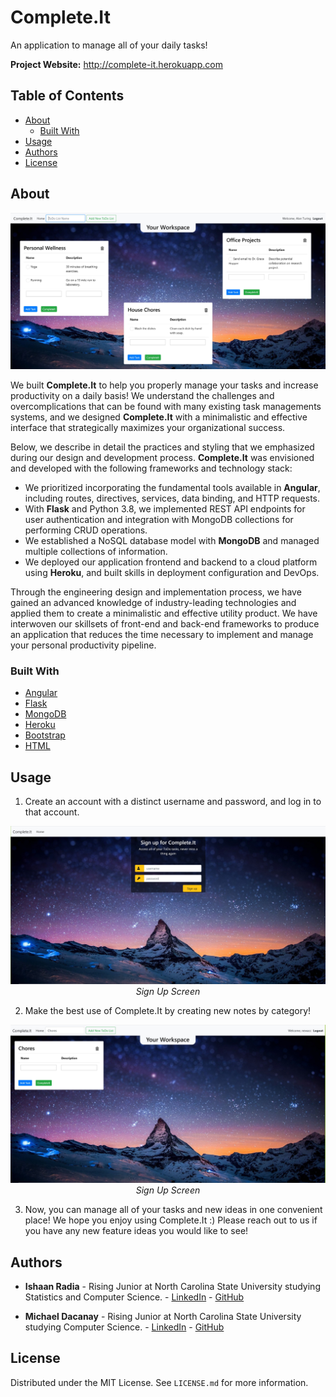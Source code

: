 # Complete.It
An application to manage all of your daily tasks!

<strong>Project Website:</strong> http://complete-it.herokuapp.com

<!-- TABLE OF CONTENTS -->
## Table of Contents

* [About](#about)
  * [Built With](#built-with)
* [Usage](#usage)
* [Authors](#authors)
* [License](#license)

<!-- ABOUT THE PROJECT -->
## About

![Complete.It Screenshot](images/CompleteItImage.JPG)

We built <strong>Complete.It</strong> to help you properly manage your tasks and increase productivity on a daily basis! We understand the challenges and overcomplications that can be found with many existing task managements systems, and we designed <strong>Complete.It</strong> with a minimalistic and effective interface that strategically maximizes your organizational success.

Below, we describe in detail the practices and styling that we emphasized during our design and development process. 
<strong>Complete.It</strong> was envisioned and developed with the following frameworks and technology stack:
* We prioritized incorporating the fundamental tools available in <strong>Angular</strong>, including routes, directives, services, data binding, and HTTP requests.
* With <strong>Flask</strong> and Python 3.8, we implemented REST API endpoints for user authentication and integration with MongoDB collections for performing CRUD operations.
* We established a NoSQL database model with <strong>MongoDB</strong> and managed multiple collections of information.
* We deployed our application frontend and backend to a cloud platform using <strong>Heroku</strong>, and built skills in deployment configuration and DevOps.

Through the engineering design and implementation process, we have gained an advanced knowledge of industry-leading technologies and applied them to create a minimalistic and effective utility product. We have interwoven our skillsets of front-end and back-end frameworks to produce an application that reduces the time necessary to implement and manage your personal productivity pipeline.

### Built With
* [Angular](https://angular.io)
* [Flask](https://pypi.org/project/Flask)
* [MongoDB](https://www.mongodb.com)
* [Heroku](https://www.heroku.com)
* [Bootstrap](https://getbootstrap.com)
* [HTML](https://html.com)

## Usage

1. Create an account with a distinct username and password, and log in to that account.
<p align="center">
 <img src="images/CompleteItSignUp.JPG" width="800">
 <br>
 <em>Sign Up Screen</em>
</p>

2. Make the best use of Complete.It by creating new notes by category!
<p align="center">
 <img src="images/CompleteItNote.JPG" width="800">
 <br>
 <em>Sign Up Screen</em>
</p>

3. Now, you can manage all of your tasks and new ideas in one convenient place! 
We hope you enjoy using Complete.It :) Please reach out to us if you have any new feature ideas you would like to see!

<!-- CONTRIBUTING -->
## Authors

* **Ishaan Radia** - Rising Junior at North Carolina State University studying Statistics and Computer Science. - [LinkedIn](https://linkedin.com/in/ishaan-radia) - [GitHub](https://github.com/iiradia)

* **Michael Dacanay** - Rising Junior at North Carolina State University studying Computer Science. - [LinkedIn](https://linkedin.com/in/michael-dacanay) - [GitHub](https://github.com/MichaelDacanay)

<!-- LICENSE -->
## License

Distributed under the MIT License. See ```LICENSE.md``` for more information.
